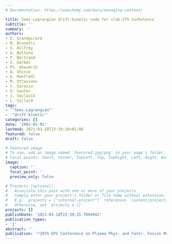 ```yaml
---
# Documentation: https://wowchemy.com/docs/managing-content/

title: Semi-Lagrangian drift-kinetic code for slab-ITG turbulence
subtitle: ''
summary: ''
authors:
- V. Grandgirard
- M. Brunetti
- S. Allfrey
- A. Bottina
- P. Bertrand
- X. Garbet
- Ph. Ghendrih
- A. Ghizzo
- G. Manfredi
- M. Ottaviani
- Y. Sarazin
- O. Sauter
- J. Vaclavik
- L. Villard
tags:
- '"Semi-Lagrangian"'
- '"drift-kinetic"'
categories: []
date: '2002-01-01'
lastmod: 2021-03-18T23:39:16+01:00
featured: false
draft: false

# Featured image
# To use, add an image named `featured.jpg/png` to your page's folder.
# Focal points: Smart, Center, TopLeft, Top, TopRight, Left, Right, BottomLeft, Bottom, BottomRight.
image:
  caption: ''
  focal_point: ''
  preview_only: false

# Projects (optional).
#   Associate this post with one or more of your projects.
#   Simply enter your project's folder or file name without extension.
#   E.g. `projects = ["internal-project"]` references `content/project/deep-learning/index.md`.
#   Otherwise, set `projects = []`.
projects: []
publishDate: '2021-03-18T22:39:15.709494Z'
publication_types:
- '2'
abstract: ''
publication: '*29th EPS Conference on Plasma Phys. and Contr. Fusion Montreux*'
---
```

